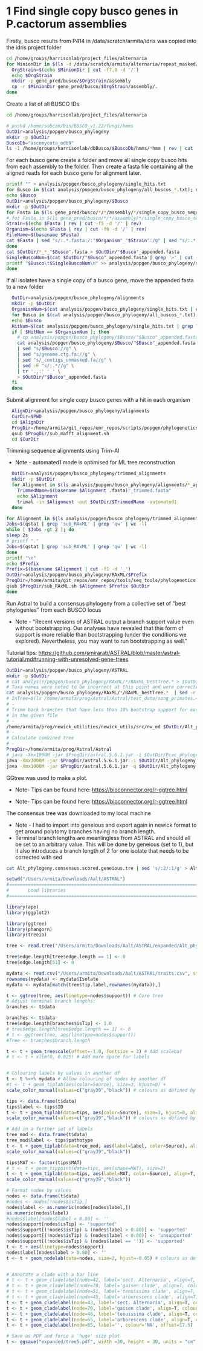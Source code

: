 # 1 Find single copy busco genes in P.cactorum assemblies

Firstly, busco results from P414 in /data/scratch/armita/idris
was copied into the idris project folder

```bash
cd /home/groups/harrisonlab/project_files/alternaria
for MinionDir in $(ls -d /data/scratch/armita/alternaria/repeat_masked/*/*/filtered_contigs/run* | grep '1166'); do
  OrgStrain=$(echo $MinionDir | cut -f7,8 -d '/')
  echo $OrgStrain
  mkdir -p gene_pred/busco/$OrgStrain/assembly
  cp -r $MinionDir gene_pred/busco/$OrgStrain/assembly/.
done
```

Create a list of all BUSCO IDs

```bash
cd /home/groups/harrisonlab/project_files/alternaria

# pushd /home/sobczm/bin/BUSCO_v1.22/fungi/hmms
OutDir=analysis/popgen/busco_phylogeny
mkdir -p $OutDir
BuscoDb="ascomycota_odb9"
ls -1 /home/groups/harrisonlab/dbBusco/$BuscoDb/hmms/*hmm | rev | cut -f1 -d '/' | rev | sed -e 's/.hmm//' > $OutDir/all_buscos_"$BuscoDb".txt
```

For each busco gene create a folder and move all single copy busco hits from
each assembly to the folder.
Then create a fasta file containing all the aligned reads for each busco gene for
alignment later.

```bash
printf "" > analysis/popgen/busco_phylogeny/single_hits.txt
for Busco in $(cat analysis/popgen/busco_phylogeny/all_buscos_*.txt); do
echo $Busco
OutDir=analysis/popgen/busco_phylogeny/$Busco
mkdir -p $OutDir
for Fasta in $(ls gene_pred/busco/*/*/assembly/*/single_copy_busco_sequences/$Busco*.fna | grep -v -e 'Alternaria_destruens' -e 'Alternaria_porri' -e 'A.gaisen'); do
# for Fasta in $(ls gene_pred/busco/*/*/assembly/*/single_copy_busco_sequences/$Busco*.fna | grep -v -e 'A.gaisen' -e 'dauci' -e 'Alternaria_destruens' -e 'Alternaria_porri' -e 'BMP0308' -e 'BMP2338'); do
Strain=$(echo $Fasta | rev | cut -f5 -d '/' | rev)
Organism=$(echo $Fasta | rev | cut -f6 -d '/' | rev)
FileName=$(basename $Fasta)
cat $Fasta | sed "s/:.*.fasta:/:"$Organism"_"$Strain":/g" | sed "s/:.*.fa:/:"$Organism"_"$Strain":/g" > $OutDir/"$Organism"_"$Strain"_"$Busco".fasta
done
cat $OutDir/*_*_"$Busco".fasta > $OutDir/"$Busco"_appended.fasta
SingleBuscoNum=$(cat $OutDir/"$Busco"_appended.fasta | grep '>' | cut -f2 -d ':' | sort | uniq | wc -l)
printf "$Busco\t$SingleBuscoNum\n" >> analysis/popgen/busco_phylogeny/single_hits.txt
done
```

If all isolates have a single copy of a busco gene, move the appended fasta to
a new folder

```bash
  OutDir=analysis/popgen/busco_phylogeny/alignments
  mkdir -p $OutDir
  OrganismNum=$(cat analysis/popgen/busco_phylogeny/single_hits.txt | cut -f2 | sort -nr | head -n1)
  for Busco in $(cat analysis/popgen/busco_phylogeny/all_buscos_*.txt); do
  echo $Busco
  HitNum=$(cat analysis/popgen/busco_phylogeny/single_hits.txt | grep "$Busco" | cut -f2)
  if [ $HitNum == $OrganismNum ]; then
    # cp analysis/popgen/busco_phylogeny/$Busco/"$Busco"_appended.fasta $OutDir/.
    cat analysis/popgen/busco_phylogeny/$Busco/"$Busco"_appended.fasta \
    | sed "s/$Busco://g" \
    | sed "s/genome.ctg.fa://g" \
    | sed "s/_contigs_unmasked.fa//g" \
    | sed -E "s/:.*//g" \
    | tr '.,:' '_' \
    > $OutDir/"$Busco"_appended.fasta
  fi
  done
```

Submit alignment for single copy busco genes with a hit in each organism


```bash
  AlignDir=analysis/popgen/busco_phylogeny/alignments
  CurDir=$PWD
  cd $AlignDir
  ProgDir=/home/armita/git_repos/emr_repos/scripts/popgen/phylogenetics
  qsub $ProgDir/sub_mafft_alignment.sh
  cd $CurDir
```

Trimming sequence alignments using Trim-Al
* Note - automated1 mode is optimised for ML tree reconstruction

```bash
  OutDir=analysis/popgen/busco_phylogeny/trimmed_alignments
  mkdir -p $OutDir
  for Alignment in $(ls analysis/popgen/busco_phylogeny/alignments/*_appended_aligned.fasta); do
    TrimmedName=$(basename $Alignment .fasta)"_trimmed.fasta"
    echo $Alignment
    trimal -in $Alignment -out $OutDir/$TrimmedName -automated1
  done
```

```bash
for Alignment in $(ls analysis/popgen/busco_phylogeny/trimmed_alignments/*aligned_trimmed.fasta); do
Jobs=$(qstat | grep 'sub_RAxML' | grep 'qw' | wc -l)
while [ $Jobs -gt 2 ]; do
sleep 2s
# printf "."
Jobs=$(qstat | grep 'sub_RAxML' | grep 'qw' | wc -l)
done		
printf "\n"
echo $Prefix
Prefix=$(basename $Alignment | cut -f1 -d '_')
OutDir=analysis/popgen/busco_phylogeny/RAxML/$Prefix
ProgDir=/home/armita/git_repos/emr_repos/tools/seq_tools/phylogenetics
qsub $ProgDir/sub_RAxML.sh $Alignment $Prefix $OutDir
done
```


Run Astral to build a consensus phylogeny from a collective set of
"best phylogenies" from each BUSCO locus

* Note - "Recent versions of ASTRAL output a branch support value even without bootstrapping. Our analyses have revealed that this form of support is more reliable than bootstrapping (under the conditions we explored). Nevertheless, you may want to run bootstrapping as well."

Tutorial tips:
https://github.com/smirarab/ASTRAL/blob/master/astral-tutorial.md#running-with-unresolved-gene-trees


```bash
OutDir=analysis/popgen/busco_phylogeny/ASTRAL
mkdir -p $OutDir
# cat analysis/popgen/busco_phylogeny/RAxML/*/RAxML_bestTree.* > $OutDir/Pcac_phylogeny.appended.tre
# Taxa names were noted to be incorrect at this point and were corrected
cat analysis/popgen/busco_phylogeny/RAxML/*/RAxML_bestTree.*  | sed -r "s/CTG.\w+:/:/g" | sed 's/__/_/g' > $OutDir/Alt_phylogeny.appended.tre
# InTree=$(ls /home/armita/prog/Astral/Astral/test_data/song_primates.424.gene.tre)
# -
# Trimm back branches that have less than 10% bootstrap support for each tree
# in the given file
# -
/home/armita/prog/newick_utilities/newick_utils/src/nw_ed $OutDir/Alt_phylogeny.appended.tre 'i & b<=10' o > $OutDir/Alt_phylogeny.appended.trimmed.tre
# -
# Calculate combined tree
# -
ProgDir=/home/armita/prog/Astral/Astral
# java -Xmx1000M -jar $ProgDir/astral.5.6.1.jar -i $OutDir/Pcac_phylogeny.appended.trimmed.tre -o $OutDir/Pcac_phylogeny.consensus.tre | tee 2> $OutDir/Pcac_phylogeny.consensus.log
java -Xmx1000M -jar $ProgDir/astral.5.6.1.jar -i $OutDir/Alt_phylogeny.appended.tre -o $OutDir/Alt_phylogeny.consensus.tre | tee 2> $OutDir/Alt_phylogeny.consensus.log
java -Xmx1000M -jar $ProgDir/astral.5.6.1.jar -q $OutDir/Alt_phylogeny.consensus.tre -i $OutDir/Alt_phylogeny.appended.tre -o $OutDir/Alt_phylogeny.consensus.scored.tre 2> $OutDir/Alt_phylogeny.consensus.scored.log
```


GGtree was used to make a plot.

* Note- Tips can be found here: https://bioconnector.org/r-ggtree.html

* Note- Tips can be found here: https://bioconnector.org/r-ggtree.html

The consensus tree was downloaded to my local machine

* Note - I had to import into geneious and export again in newick format to get around polytomy branches having no branch length.
* Terminal branch lengths are meanlingless from ASTRAL and should all be set to an arbitrary value. This will be done by geneious (set to 1), but it also introduces a branch length of 2 for one isolate that needs to be corrected with sed

```bash
cat Alt_phylogeny.consensus.scored.geneious.tre | sed 's/:2/:1/g' > Alt_phylogeny.consensus.scored.geneious2.tre
```


```r
setwd("/Users/armita/Downloads/Aalt/ASTRAL")
#===============================================================================
#       Load libraries
#===============================================================================

library(ape)
library(ggplot2)

library(ggtree)
library(phangorn)
library(treeio)

tree <- read.tree("/Users/armita/Downloads/Aalt/ASTRAL/expanded/Alt_phylogeny.consensus.scored.geneious2.tre")

tree$edge.length[tree$edge.length == 1] <- 0
tree$edge.length[51] <- 0

mydata <- read.csv("/Users/armita/Downloads/Aalt/ASTRAL/traits.csv", stringsAsFactors=FALSE)
rownames(mydata) <- mydata$Isolate
mydata <- mydata[match(tree$tip.label,rownames(mydata)),]

t <- ggtree(tree, aes(linetype=nodes$support)) # Core tree
# Adjust terminal branch lengths:
branches <- t$data

branches <- t$data
tree$edge.length[branches$isTip] <- 1.0
# tree$edge.length[tree$edge.length == 1] <- 0
# t <- ggtree(tree, aes(linetype=nodes$support))
#Tree <- branches$branch.length

t <- t + geom_treescale(offset=-1.0, fontsize = 3) # Add scalebar
# t <- t + xlim(0, 0.025) # Add more space for labels


# Colouring labels by values in another df
t <- t %<+% mydata # Allow colouring of nodes by another df
#t <- t + geom_tiplab(aes(color=Source), size=3, hjust=0) +
scale_color_manual(values=c("gray39","black")) # colours as defined by col2rgb

tips <- data.frame(t$data)
tips$label <- tips$ID
t <- t + geom_tiplab(data=tips, aes(color=Source), size=3, hjust=0, align=T, offset = +0.1) +
scale_color_manual(values=c("gray39","black")) # colours as defined by col2rgb

# Add in a further set of labels
tree_mod <- data.frame(t$data)
tree_mod$label <- tips$pathotype
t <- t + geom_tiplab(data=tree_mod, aes(label=label, color=Source), align=T, linetype = NULL, size=3, hjust=0, offset = +5.0) +
scale_color_manual(values=c("gray39","black"))

tips$MAT <- factor(tips$MAT)
# t <- t + geom_tippoint(data=tips, aes(shape=MAT), size=2)
t <- t + geom_tiplab(data=tips, aes(label=MAT, color=Source), align=T, linetype = NULL, size=3, hjust=0, offset = +3.5) +
scale_color_manual(values=c("gray39","black"))

# Format nodes by values
nodes <- data.frame(t$data)
#nodes <- nodes[!nodes$isTip,]
nodes$label <- as.numeric(nodes[nodes$label,])
as.numeric(nodes$label)
#nodes$label[nodes$label < 0.80] <- ''
nodes$support[nodes$isTip] <- 'supported'
nodes$support[(!nodes$isTip) & (nodes$label > 0.80)] <- 'supported'
nodes$support[(!nodes$isTip) & (nodes$label < 0.80)] <- 'unsupported'
nodes$support[(!nodes$isTip) & (nodes$label == '')] <- 'supported'
t <- t + aes(linetype=nodes$support)
nodes$label[nodes$label > 0.80] <- ''
t <- t + geom_nodelab(data=nodes, size=2, hjust=-0.05) # colours as defined by col2rgb


# Annotate a clade with a bar line
# t <- t + geom_cladelabel(node=42, label='sect. Alternaria', align=T, colour='black', offset=-1.5)
# t <- t + geom_cladelabel(node=70, label='gaisen clade', align=T, colour='black', offset=-4.5)
# t <- t + geom_cladelabel(node=51, label='tenuissima clade', align=T, colour='black', offset=-4.5)
# t <- t + geom_cladelabel(node=45, label='arborescens clade', align=T, colour='black', offset=-4.5)
t <- t + geom_cladelabel(node=43, label='sect. Alternaria', align=T, colour='black', offset=9.5)
t <- t + geom_cladelabel(node=70, label='gaisen clade', align=T, colour='black', offset=6.5)
t <- t + geom_cladelabel(node=46, label='tenuissima clade', align=T, colour='black', offset=6.5)
t <- t + geom_cladelabel(node=65, label='arborescens clade', align=T, colour='black', offset=6.5)
t <- t + geom_cladelabel(node=65, label='', colour='NA', offset=17.5)

# Save as PDF and force a 'huge' size plot
t <- ggsave("expanded/tree5.pdf", width =30, height = 30, units = "cm", limitsize = FALSE)

````


<!--

```bash
# For closely related organisms (same species etc.): identify genes with high nucleotide diversity (Pi) and average number of pairwise differences, medium number of segregating sites
# (avoid alignments with low homology and lots of phylogenetically uninformative singletons).
# For analyses involving cross-species comparisons involving highly diverged sequences with high nucleotide diversity
# (e.g. 0.1<Pi<0.4), looking for genes with the lowest number of segregating sites.
AlignDir=analysis/popgen/busco_phylogeny/alignments
CurDir=$PWD
cd $AlignDir

# pip install dendropy --user
for Alignment in $(ls *aligned.fasta); do
ProgDir=/home/armita/git_repos/emr_repos/scripts/popgen/phylogenetics
python $ProgDir/calculate_nucleotide_diversity.py $Alignment
Busco=$(echo $Alignment | cut -f1 -d '_')
mv sequence_stats.txt "$Busco"_seqeunce_stats.txt
mv excel_stats.txt "$Busco"_excel_stats.txt
mkdir -p ../phylogeny
## Copy FASTA files of the aligments into a new directory
cp $Alignment ../phylogeny/.
done

cd $CurDir
```

Visually inspect the alignments of selected genes (genes_selected_for_phylogeny.txt) to be used in
constructing the phylogenies and trim them as necessary in MEGA7.
Copy the relevant trimmed alignment FASTA files into

```bash
  # mkdir $CurDir/beast_runs/candidates/select/trimmed
```


##PartitionFinder (nucleotide sequence evolution model)

```bash
cd analysis/popgen/busco_phylogeny/phylogeny

config_template=/home/sobczm/bin/PartitionFinder1.1.1/partition_finder.cfg
ct=$(basename "$config_template")

mkdir NEXUS

# prepare directory for PartitionFinder run:
for f in $(ls *fasta); do
sed -i 's/:/_/g' $f
c="$(cat $f | awk 'NR%2==0' | awk '{print length($1)}' | head -1)"
p="${f%.fasta}.phy"
n="${f%.fasta}.NEXUS"
dir="${f%.fasta}"

mkdir $dir
cp $config_template $dir/.

# Substitute the name of the alignment file and the sequence length in the config file to become correct for the current run.
sed -i 's,^\(alignment = \).*,\1'"$p;"',' $dir/$ct
sed -i 's,^\(Gene1_pos1 = \).*,\1'"1-$c\\\3;"',' $dir/$ct
sed -i 's,^\(Gene1_pos2 = \).*,\1'"2-$c\\\3;"',' $dir/$ct
sed -i 's,^\(Gene1_pos3 = \).*,\1'"3-$c\\\3;"',' $dir/$ct

# Convert FASTA to phylip for the Partition Finder run
ProgDir=/home/armita/git_repos/emr_repos/scripts/popgen/phylogenetics
$ProgDir/fasta2phylip.pl $f>$p
mv $p $dir

# Convert FASTA to NEXUS for the BEAST run
$ProgDir/Fasta2Nexus.pl $f>$dir/$n

#Problems running PartitionFinder on the cluster. May have to be run locally on your Mac or Windows machine.
# qsub $ProgDir/sub_partition_finder.sh $dir
done
```

Partition finder wasnt run on the cluster. As such fasta alignment files were
downloaded to the local machine where partitionfinder was run
patritionfinder2 was downloaded from:
http://www.robertlanfear.com/partitionfinder/

and the anaconda libraries to support it were downloaded from:
https://www.continuum.io/downloads#macos


copy the fasta files and the partitionfinder config files to
your local computer

```bash
cd Users/armita/Downloads
scp -r cluster:/home/groups/harrisonlab/project_files/idris/analysis/popgen/busco_phylogeny/phylogeny .
```

Alignments were loaded into Geneious where they were visualised and manually sorted into
three categories:
* Good - All sequences present no trimming needed
* Trim - All sequences present short regions may need trimming from the beginning / end of the alignment before use in phylogenetics
* Bad - a region of one or more sequences is missing or the sequences / alignment is not appropriate for phylogenetics

These alignments were then exported from Geneious into the following folders:

```bash
cd Users/armita/Downloads/phylogeny
mkdir good_alignments
mkdir trim_alignments
mkdir bad_alignments
```

Alignments within the "good alignments" directory were taken forward for further
analysis

```bash
  for Dir in $(ls -d *_alignments); do
    for Alignment in $(ls $Dir/*_appended_aligned.phy); do
      Prefix=$(echo $Alignment | cut -f2 -d '/' | sed 's/.phy//g')
      echo $Prefix
      cp $Prefix/$Prefix.NEXUS $Dir/$Prefix/.
      cp -r $Prefix $Dir/.
      /Users/armita/anaconda2/bin/python ../partitionfinder-2.1.1/PartitionFinder.py $Dir/$Prefix --no-ml-tree --force-restart
    done
  done > log.txt
```


Upload partition models back to the cluster:

```bash
ClusterDir=/home/groups/harrisonlab/project_files/idris/analysis/popgen/busco_phylogeny/phylogeny
scp -r bad_alignments cluster:$ClusterDir/.
```


## Preparing to run BEAST


Using trimmed FASTA alignments and nucleotide substitution models identified with PartitionFinder:
create an XML input file using BEAUTi, with StarBeast template.

Prepare a 30 loci dataset, in addition to a 5 loci subset to compare convergence.

Run after qlogin into a worker node (BEAST does not find BEAGLE libraries when using qsub -
as the BEAST package is quite fiddly, may troubleshoot it later when necessary.

StarBeast settings used here:
* Substitution rate: default HKY
* Strict clock
* Species Tree Population Size: Linear with constant root
* Yule prior on species tree
* Chain length: 300 million (this may vary, change run convergence with Tracer during the run to establish the number of iterations required
* Tracer: /home/sobczm/bin/beast/Tracer_v1.6/bin/tracer
some runs may never converge)
* Store every: 10000

```bash

cd /home/groups/harrisonlab/project_files/idris


for File in $(ls analysis/popgen/busco_phylogeny/phylogeny/good_alignments/*_appended_aligned/analysis/best_scheme.txt); do
Busco=$(echo $File | cut -f6 -d '/' | cut -f1 -d '_')
Model=$(cat $File | grep -A1 'Best Model' | tail -n1 | cut -f2 -d '|')
printf "$Busco\t$Model\n"
done

# Edit NEXUS files:
for Nexus in $(ls analysis/popgen/busco_phylogeny/phylogeny/good_alignments/*_appended_aligned/*_appended_aligned.NEXUS); do
  sed -i -r "s/^.*_P\./P./g" $Nexus
  sed -i -r "s/_contig.*\t/\t/g" $Nexus
  sed -i -r "s/_NODE.*\t/\t/g" $Nexus
done

# OUtputs of partitionfinder were used to set models
# of DNA evolution in Beauti, as described on:
# http://www.robertlanfear.com/partitionfinder/faq/#toc-beast
# CHain length was modified from 10000000 to 500000000 as determined
# by a first run of beast where tracer reported the estimated sasmple size to be below 100 (3) - increase by 50 fold.

# Run Beauti
NexusFiles=$(ls analysis/popgen/busco_phylogeny/phylogeny/good_alignments/*_appended_aligned/*.NEXUS | sed -e 's/^/ -nex /g' | tr -d '\n')
OutFile=$(echo $Nexus | sed 's/.NEXUS/.xml/g')
ProgDir=/home/sobczm/bin/beast/BEASTv2.4.2/bin
$ProgDir/beauti -template StarBeast.xml $NexusFiles




qlogin -pe smp 8
InXML=analysis/popgen/busco_phylogeny/phylogeny/Pcac_beauti_starBEAST2.xml
OutDir=$(dirname $InXML)"/BEAST4"
mkdir -p $OutDir
ProgDir=/home/sobczm/bin/beast/BEASTv2.4.2/bin
$ProgDir/beast -threads 8 -prefix $OutDir $InXML > $OutDir/log.txt
# java -Djava.library.path="C:\Program Files (x86)\Common Files\libhmsbeagle-1.0" -jar "/BEAST175/lib/beast.jar"

#After the run, check convergence with Tracer, summarise the final tree with TreeAnnotator
for Tree in $(ls $OutDir/*.trees); do
BurnIn=10 # percentage of states to be considered as burnin
SumTree=$(echo $Tree | sed 's/.trees/_summary.tree/g')
ProgDir=/home/sobczm/bin/beast/BEASTv2.4.2/bin
$ProgDir/treeannotator -heights median -burnin $BurnIn $Tree $SumTree
done

#Visualise and beautify the final tree (suffix "summary") with FigTree
FigTree=/home/sobczm/bin/FigTree_v1.4.2/bin/figtree
$FigTree

``` -->
